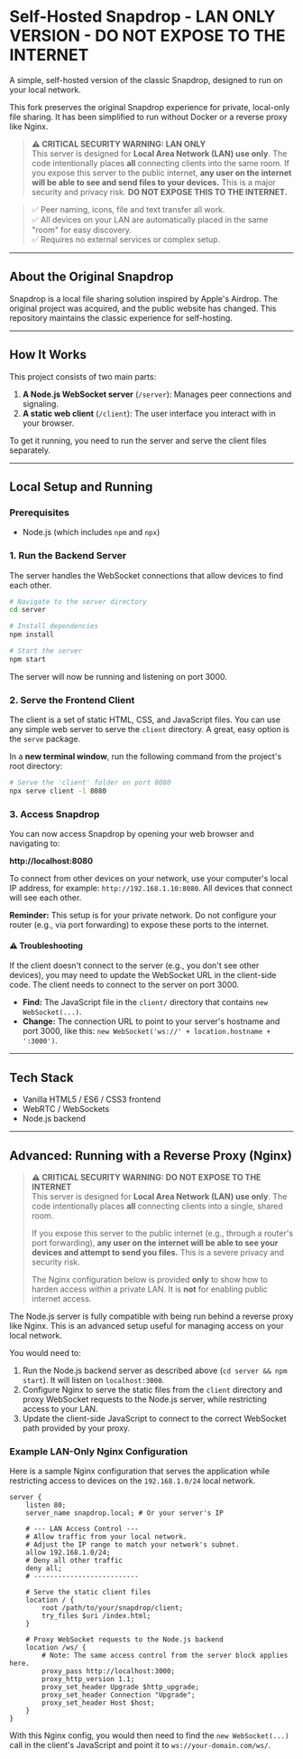  # Self-Hosted Snapdrop - LAN ONLY VERSION - DO NOT EXPOSE TO THE INTERNET 

A simple, self-hosted version of the classic Snapdrop, designed to run on your local network.

This fork preserves the original Snapdrop experience for private, local-only file sharing. It has been simplified to run without Docker or a reverse proxy like Nginx.

> **⚠️ CRITICAL SECURITY WARNING: LAN ONLY**  
> This server is designed for **Local Area Network (LAN) use only**. The code intentionally places **all** connecting clients into the same room. If you expose this server to the public internet, **any user on the internet will be able to see and send files to your devices.** This is a major security and privacy risk. **DO NOT EXPOSE THIS TO THE INTERNET.**

> ✅ Peer naming, icons, file and text transfer all work.  
> ✅ All devices on your LAN are automatically placed in the same "room" for easy discovery.  
> ✅ Requires no external services or complex setup.

---

## About the Original Snapdrop

Snapdrop is a local file sharing solution inspired by Apple's Airdrop. The original project was acquired, and the public website has changed. This repository maintains the classic experience for self-hosting.

---

## How It Works

This project consists of two main parts:
1.  **A Node.js WebSocket server** (`/server`): Manages peer connections and signaling.
2.  **A static web client** (`/client`): The user interface you interact with in your browser.

To get it running, you need to run the server and serve the client files separately.

---

## Local Setup and Running

### Prerequisites
- Node.js (which includes `npm` and `npx`)

### 1. Run the Backend Server

The server handles the WebSocket connections that allow devices to find each other.

```bash
# Navigate to the server directory
cd server

# Install dependencies
npm install

# Start the server
npm start
```
The server will now be running and listening on port 3000.

### 2. Serve the Frontend Client

The client is a set of static HTML, CSS, and JavaScript files. You can use any simple web server to serve the `client` directory. A great, easy option is the `serve` package.

In a **new terminal window**, run the following command from the project's root directory:

```bash
# Serve the 'client' folder on port 8080
npx serve client -l 8080
```

### 3. Access Snapdrop

You can now access Snapdrop by opening your web browser and navigating to:

**http://localhost:8080**

To connect from other devices on your network, use your computer's local IP address, for example: `http://192.168.1.10:8080`. All devices that connect will see each other.

**Reminder:** This setup is for your private network. Do not configure your router (e.g., via port forwarding) to expose these ports to the internet.

#### ⚠️ Troubleshooting

If the client doesn't connect to the server (e.g., you don't see other devices), you may need to update the WebSocket URL in the client-side code. The client needs to connect to the server on port 3000.

-   **Find:** The JavaScript file in the `client/` directory that contains `new WebSocket(...)`.
-   **Change:** The connection URL to point to your server's hostname and port 3000, like this: `new WebSocket('ws://' + location.hostname + ':3000')`.

---

## Tech Stack

- Vanilla HTML5 / ES6 / CSS3 frontend
- WebRTC / WebSockets
- Node.js backend

---

## Advanced: Running with a Reverse Proxy (Nginx)

> **⚠️ CRITICAL SECURITY WARNING: DO NOT EXPOSE TO THE INTERNET**  
> This server is designed for **Local Area Network (LAN) use only**. The code intentionally places **all** connecting clients into a single, shared room.
> 
> If you expose this server to the public internet (e.g., through a router's port forwarding), **any user on the internet will be able to see your devices and attempt to send you files.** This is a severe privacy and security risk.
>
> The Nginx configuration below is provided **only** to show how to harden access *within* a private LAN. It is **not** for enabling public internet access.

The Node.js server is fully compatible with being run behind a reverse proxy like Nginx. This is an advanced setup useful for managing access on your local network.

You would need to:
1.  Run the Node.js backend server as described above (`cd server && npm start`). It will listen on `localhost:3000`.
2.  Configure Nginx to serve the static files from the `client` directory and proxy WebSocket requests to the Node.js server, while restricting access to your LAN.
3.  Update the client-side JavaScript to connect to the correct WebSocket path provided by your proxy.

### Example LAN-Only Nginx Configuration

Here is a sample Nginx configuration that serves the application while restricting access to devices on the `192.168.1.0/24` local network.

```nginx
server {
    listen 80;
    server_name snapdrop.local; # Or your server's IP

    # --- LAN Access Control ---
    # Allow traffic from your local network.
    # Adjust the IP range to match your network's subnet.
    allow 192.168.1.0/24;
    # Deny all other traffic
    deny all;
    # --------------------------

    # Serve the static client files
    location / {
        root /path/to/your/snapdrop/client;
        try_files $uri /index.html;
    }

    # Proxy WebSocket requests to the Node.js backend
    location /ws/ {
        # Note: The same access control from the server block applies here.
        proxy_pass http://localhost:3000;
        proxy_http_version 1.1;
        proxy_set_header Upgrade $http_upgrade;
        proxy_set_header Connection "Upgrade";
        proxy_set_header Host $host;
    }
}
```

With this Nginx config, you would then need to find the `new WebSocket(...)` call in the client's JavaScript and point it to `ws://your-domain.com/ws/`.
